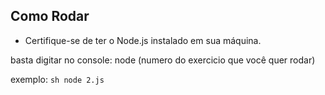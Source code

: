 ## Como Rodar

- Certifique-se de ter o Node.js instalado em sua máquina.

basta digitar no console: node (numero do exercicio que você quer rodar)

exemplo: ```sh
   node 2.js ```